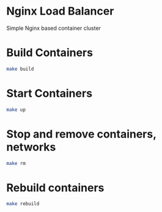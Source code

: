 # Nginx Load Balancer

Simple Nginx based container cluster

# Build Containers

```bash
make build
```

# Start Containers
```bash
make up
```

# Stop and remove containers, networks
```bash
make rm
```

# Rebuild containers
```bash
make rebuild
```